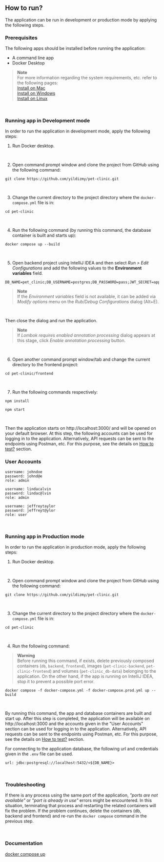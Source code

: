 ## How to run?

The application can be run in development or production mode by applying the following steps.
<br/>

### Prerequisites

The following apps should be installed before running the application:

- A command line app
- Docker Desktop 

> **Note** <br/>
> For more information regarding the system requirements, etc. refer to the following pages: <br/>
> [Install on Mac](https://docs.docker.com/desktop/install/mac-install/)<br/>
> [Install on Windows](https://docs.docker.com/desktop/install/windows-install/)<br/>
> [Install on Linux](https://docs.docker.com/desktop/install/linux-install/)<br/>

<br/>

### Running app in Development mode

In order to run the application in development mode, apply the following steps:

1. Run Docker desktop.

<br/>


2. Open command prompt window and clone the project from GitHub using the following command:

```shell
git clone https://github.com/yildizmy/pet-clinic.git
```
<br/>



3. Change the current directory to the project directory where the `docker-compose.yml` file is in:

```shell
cd pet-clinic
```
<br/>


4. Run the following command (by running this command, the database container is built and starts up):

```shell
docker compose up --build
```

<br/>

5. Open backend project using IntelliJ IDEA and then select _Run > Edit Configurations_ and add the following values to the **Environment variables** field.  

```
DB_NAME=pet_clinic;DB_USERNAME=postgres;DB_PASSWORD=pass;JWT_SECRET=appSecretKey
```

> **Note**  <br/>
> If the _Environment variables_ field is not available, it can be added via _Modify options_ menu on the _Rub/Debug Configurations_ dialog (Alt+E).

<br/>

Then close the dialog and run the application.

> **Note** <br/>
> If _Lombok requires enabled annotation processing_ dialog appears at this stage, click _Enable annotation processing_ button.

<br/>

6. Open another command prompt window/tab and change the current directory to the frontend project:

```shell
cd pet-clinic/frontend
```
<br/>

7. Run the following commands respectively:

```shell
npm install
```

```shell
npm start
```

<br/>

Then the application starts on http://localhost:3000/ and will be opened on your default browser. At this step, the following accounts can be used for logging in to the application.
Alternatively, API requests can be sent to the endpoints using Postman, etc. For this purpose, see the details on [How to test?](how_to_test.md) section.
<br/>

### User Accounts

```
username: johndoe
password: johnd@e
role: admin

username: lindacalvin
password: lindac@lvin
role: admin

username: jeffreytaylor
password: jeffreyt@ylor
role: user
```

<br/>


### Running app in Production mode

In order to run the application in production mode, apply the following steps:

1. Run Docker desktop.

<br/>

2. Open command prompt window and clone the project from GitHub using the following command:

```shell
git clone https://github.com/yildizmy/pet-clinic.git
```
<br/>

3. Change the current directory to the project directory where the `docker-compose.yml` file is in:

```shell
cd pet-clinic
```
<br/>

4. Run the following command:

> **Warning** <br/>
> Before running this command, if exists, delete previously composed containers (`db`, `backend`, `frontend`), images (`pet-clinic-backend`, `pet-clinic-frontend`) and volumes (`pet-clinic_db-data`) belonging to the application. 
On the other hand, if the app is running on IntelliJ IDEA, stop it to prevent a possible port error. 

```
docker compose -f docker-compose.yml -f docker-compose.prod.yml up --build
```

<br/>

By running this command, the app and database containers are built and start up. After this step is completed, the application will be available on http://localhost:3000 and the accounts given in the "User Accounts" section can be used for logging in to the application. 
Alternatively, API requests can be sent to the endpoints using Postman, etc. For this purpose, see the details on [How to test?](how_to_test.md) section. 
<br/>

For connecting to the application database, the following url and credentials given in the `.env` file can be used. 

```
url: jdbc:postgresql://localhost:5432/<${DB_NAME}>
```

<br/>

### Troubleshooting

If there is any process using the same port of the application, _"ports are not available"_ or _"port is already in use"_ errors might be encountered. 
In this situation, terminating that process and restarting the related containers will fix the problem. If the problem continues, 
delete the containers (db, backend and frontend) and re-run the `docker compose` command in the previous step. 

<br/>

### Documentation

[docker compose up](https://docs.docker.com/engine/reference/commandline/compose_up/)<br/>


<br/>
<br/>